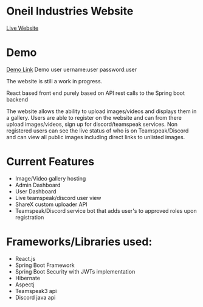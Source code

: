 # Oneil Industries Website

[Live Website](https://www.oneilindustries.biz/)

# Demo
[Demo Link](https://oneilwebsite-demo.herokuapp.com/)
Demo user uername:user password:user

The website is still a work in progress.

React based front end purely based on API rest calls to the Spring boot backend

The website allows the ability to upload images/videos and displays them in a gallery. Users are able to register on the website and can from there upload images/videos, sign up for discord/teamspeak services. Non registered users can see the live status of who is on Teamspeak/Discord and can view all public images including direct links to unlisted images.

# Current Features
- Image/Video gallery hosting
- Admin Dashboard
- User Dashboard
- Live teamspeak/discord user view
- ShareX custom uploader API
- Teamspeak/Discord service bot that adds user's to approved roles upon registration

# Frameworks/Libraries used:

- React.js
- Spring Boot Framework
- Spring Boot Security with JWTs implementation 
- Hibernate
- Aspectj
- Teamspeak3 api
- Discord java api

